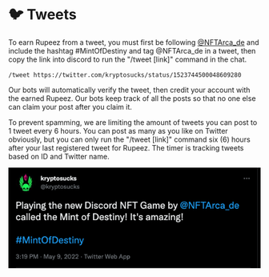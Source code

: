 # 🐦 Tweets

To earn Rupeez from a tweet, you must first be following [@NFTArca\_de](https://twitter.com/nftarca\_de) and include the hashtag #MintOfDestiny and tag @NFTArca\_de in a tweet, then copy the link into discord to run the "/tweet \[link]" command in the chat.

```
/tweet https://twitter.com/kryptosucks/status/1523744500048609280
```

Our bots will automatically verify the tweet, then credit your account with the earned Rupeez. Our bots keep track of all the posts so that no one else can claim your post after you claim it.

To prevent spamming, we are limiting the amount of tweets you can post to 1 tweet every 6 hours. You can post as many as you like on Twitter obviously, but you can only run the "/tweet \[link]" command six (6) hours after your last registered tweet for Rupeez. The timer is tracking tweets based on ID and Twitter name.

![Sample Tweet](<../../.gitbook/assets/image (4) (1) (1).png>)

##
